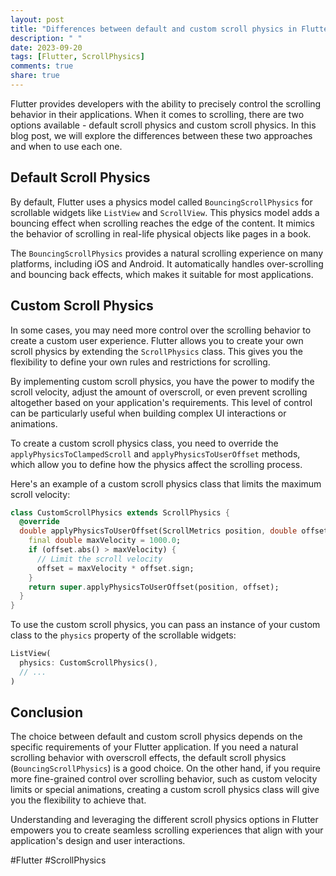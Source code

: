 ```yaml
---
layout: post
title: "Differences between default and custom scroll physics in Flutter"
description: " "
date: 2023-09-20
tags: [Flutter, ScrollPhysics]
comments: true
share: true
---
```


Flutter provides developers with the ability to precisely control the scrolling behavior in their applications. When it comes to scrolling, there are two options available - default scroll physics and custom scroll physics. In this blog post, we will explore the differences between these two approaches and when to use each one.

## Default Scroll Physics

By default, Flutter uses a physics model called `BouncingScrollPhysics` for scrollable widgets like `ListView` and `ScrollView`. This physics model adds a bouncing effect when scrolling reaches the edge of the content. It mimics the behavior of scrolling in real-life physical objects like pages in a book.

The `BouncingScrollPhysics` provides a natural scrolling experience on many platforms, including iOS and Android. It automatically handles over-scrolling and bouncing back effects, which makes it suitable for most applications.

## Custom Scroll Physics

In some cases, you may need more control over the scrolling behavior to create a custom user experience. Flutter allows you to create your own scroll physics by extending the `ScrollPhysics` class. This gives you the flexibility to define your own rules and restrictions for scrolling.

By implementing custom scroll physics, you have the power to modify the scroll velocity, adjust the amount of overscroll, or even prevent scrolling altogether based on your application's requirements. This level of control can be particularly useful when building complex UI interactions or animations.

To create a custom scroll physics class, you need to override the `applyPhysicsToClampedScroll` and `applyPhysicsToUserOffset` methods, which allow you to define how the physics affect the scrolling process.

Here's an example of a custom scroll physics class that limits the maximum scroll velocity:

```dart
class CustomScrollPhysics extends ScrollPhysics {
  @override
  double applyPhysicsToUserOffset(ScrollMetrics position, double offset) {
    final double maxVelocity = 1000.0;
    if (offset.abs() > maxVelocity) {
      // Limit the scroll velocity
      offset = maxVelocity * offset.sign;
    }
    return super.applyPhysicsToUserOffset(position, offset);
  }
}
```

To use the custom scroll physics, you can pass an instance of your custom class to the `physics` property of the scrollable widgets:

```dart
ListView(
  physics: CustomScrollPhysics(),
  // ...
)
```

## Conclusion

The choice between default and custom scroll physics depends on the specific requirements of your Flutter application. If you need a natural scrolling behavior with overscroll effects, the default scroll physics (`BouncingScrollPhysics`) is a good choice. On the other hand, if you require more fine-grained control over scrolling behavior, such as custom velocity limits or special animations, creating a custom scroll physics class will give you the flexibility to achieve that.

Understanding and leveraging the different scroll physics options in Flutter empowers you to create seamless scrolling experiences that align with your application's design and user interactions.

#Flutter #ScrollPhysics